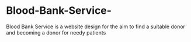 # Blood-Bank-Service-
Blood Bank Service is a website design for the aim to find a suitable donor and becoming a donor for needy patients  
